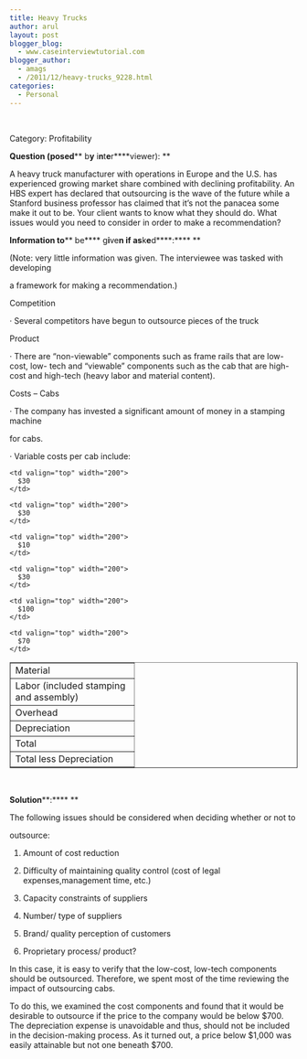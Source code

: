 ```yaml
---
title: Heavy Trucks
author: arul
layout: post
blogger_blog:
  - www.caseinterviewtutorial.com
blogger_author:
  - amags
  - /2011/12/heavy-trucks_9228.html
categories:
  - Personal
---
```

  

Category: Profitability 

**Q****u****e****s****t****i****o****n**** (p****o****s****e****d**** b****y**** i****n****t****e****r****viewer): ** 

A heavy truck manufacturer with operations in Europe and the U.S. has experienced growing market share combined with declining profitability. An HBS expert has declared that outsourcing is the wave of the future while a Stanford business professor has claimed that it’s not the panacea some make it out to be. Your client wants to know what they should do. What issues would you need to consider in order to make a recommendation? 

**I****n****fo****rmat****io****n t****o**** be**** g****i****ve****n if as****k****e****d****:**** ** 

(Note: very little information was given. The interviewee was tasked with developing 

a framework for making a recommendation.) 

Competition 

· Several competitors have begun to outsource pieces of the truck 

Product 

· There are “non-viewable” components such as frame rails that are low-cost, low- tech and “viewable” components such as the cab that are high-cost and high-tech (heavy labor and material content). 

Costs &#8211; Cabs 

· The company has invested a significant amount of money in a stamping machine 

for cabs. 

· Variable costs per cab include:

<table border="1" cellspacing="0" cellpadding="2" width="400">
  <tr>
    <td valign="top" width="200">
      Material
    </td>
    
    <td valign="top" width="200">
      $30
    </td>
  </tr>
  
  <tr>
    <td valign="top" width="200">
      Labor (included stamping and assembly)
    </td>
    
    <td valign="top" width="200">
      $30
    </td>
  </tr>
  
  <tr>
    <td valign="top" width="200">
      Overhead
    </td>
    
    <td valign="top" width="200">
      $10
    </td>
  </tr>
  
  <tr>
    <td valign="top" width="200">
      Depreciation
    </td>
    
    <td valign="top" width="200">
      $30
    </td>
  </tr>
  
  <tr>
    <td valign="top" width="200">
      Total
    </td>
    
    <td valign="top" width="200">
      $100
    </td>
  </tr>
  
  <tr>
    <td valign="top" width="200">
      Total less Depreciation
    </td>
    
    <td valign="top" width="200">
      $70
    </td>
  </tr>
</table>

  

**So****lut****i****o****n****:**** ** 

The following issues should be considered when deciding whether or not to 

outsource: 

1. Amount of cost reduction 

2. Difficulty of maintaining quality control (cost of legal expenses,management time, etc.) 

3. Capacity constraints of suppliers 

4. Number/ type of suppliers 

5. Brand/ quality perception of customers 

6. Proprietary process/ product? 

In this case, it is easy to verify that the low-cost, low-tech components should be outsourced. Therefore, we spent most of the time reviewing the impact of outsourcing cabs. 

To do this, we examined the cost components and found that it would be desirable to outsource if the price to the company would be below $700. The depreciation expense is unavoidable and thus, should not be included in the decision-making process. As it turned out, a price below $1,000 was easily attainable but not one beneath $700.
